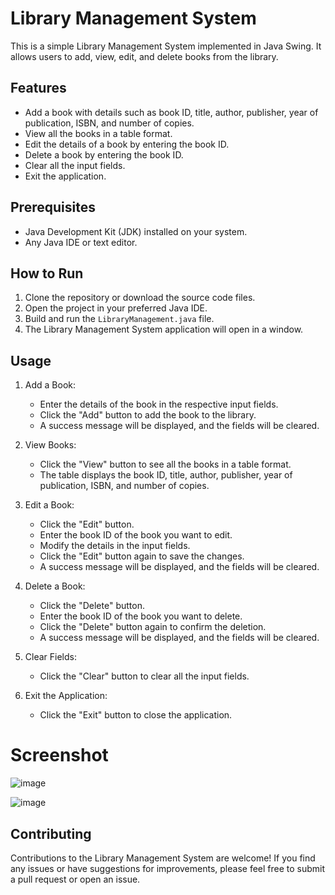 # Library Management System

This is a simple Library Management System implemented in Java Swing. It allows users to add, view, edit, and delete books from the library.

## Features

- Add a book with details such as book ID, title, author, publisher, year of publication, ISBN, and number of copies.
- View all the books in a table format.
- Edit the details of a book by entering the book ID.
- Delete a book by entering the book ID.
- Clear all the input fields.
- Exit the application.

## Prerequisites

- Java Development Kit (JDK) installed on your system.
- Any Java IDE or text editor.

## How to Run

1. Clone the repository or download the source code files.
2. Open the project in your preferred Java IDE.
3. Build and run the `LibraryManagement.java` file.
4. The Library Management System application will open in a window.

## Usage

1. Add a Book:
   - Enter the details of the book in the respective input fields.
   - Click the "Add" button to add the book to the library.
   - A success message will be displayed, and the fields will be cleared.

2. View Books:
   - Click the "View" button to see all the books in a table format.
   - The table displays the book ID, title, author, publisher, year of publication, ISBN, and number of copies.

3. Edit a Book:
   - Click the "Edit" button.
   - Enter the book ID of the book you want to edit.
   - Modify the details in the input fields.
   - Click the "Edit" button again to save the changes.
   - A success message will be displayed, and the fields will be cleared.

4. Delete a Book:
   - Click the "Delete" button.
   - Enter the book ID of the book you want to delete.
   - Click the "Delete" button again to confirm the deletion.
   - A success message will be displayed, and the fields will be cleared.

5. Clear Fields:
   - Click the "Clear" button to clear all the input fields.

6. Exit the Application:
   - Click the "Exit" button to close the application.

# Screenshot

![image](https://github.com/Siddhipatade/Library-Management-System/assets/91780318/5ff6004d-56ac-4d89-83e8-413bb0ee74bb)

![image](https://github.com/Siddhipatade/Library-Management-System/assets/91780318/bcfd8e89-3b3f-4fb2-ada1-bfc4df5f1fb1)

## Contributing

Contributions to the Library Management System are welcome! If you find any issues or have suggestions for improvements, please feel free to submit a pull request or open an issue.
